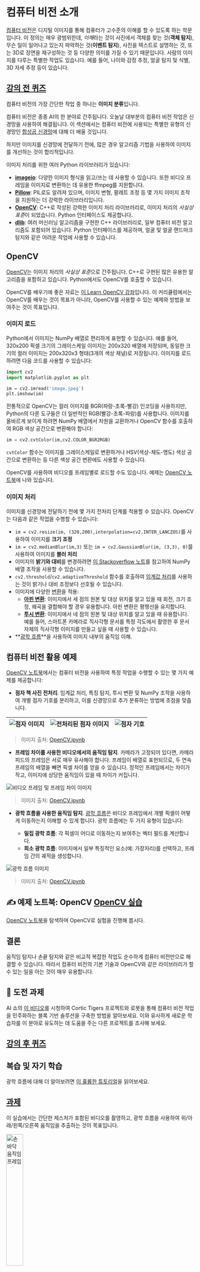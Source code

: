 <!--
CO_OP_TRANSLATOR_METADATA:
{
  "original_hash": "feeca98225cb420afc89415f24f63d92",
  "translation_date": "2025-09-23T13:18:50+00:00",
  "source_file": "lessons/4-ComputerVision/06-IntroCV/README.md",
  "language_code": "ko"
}
-->
# 컴퓨터 비전 소개

[컴퓨터 비전](https://wikipedia.org/wiki/Computer_vision)은 디지털 이미지를 통해 컴퓨터가 고수준의 이해를 할 수 있도록 하는 학문입니다. 이 정의는 매우 광범위한데, *이해*라는 것이 사진에서 객체를 찾는 것(**객체 탐지**), 무슨 일이 일어나고 있는지 파악하는 것(**이벤트 탐지**), 사진을 텍스트로 설명하는 것, 또는 3D로 장면을 재구성하는 것 등 다양한 의미를 가질 수 있기 때문입니다. 사람의 이미지를 다루는 특별한 작업도 있습니다. 예를 들어, 나이와 감정 추정, 얼굴 탐지 및 식별, 3D 자세 추정 등이 있습니다.

## [강의 전 퀴즈](https://ff-quizzes.netlify.app/en/ai/quiz/11)

컴퓨터 비전의 가장 간단한 작업 중 하나는 **이미지 분류**입니다.

컴퓨터 비전은 종종 AI의 한 분야로 간주됩니다. 오늘날 대부분의 컴퓨터 비전 작업은 신경망을 사용하여 해결됩니다. 이 섹션에서는 컴퓨터 비전에 사용되는 특별한 유형의 신경망인 [합성곱 신경망](../07-ConvNets/README.md)에 대해 더 배울 것입니다.

하지만 이미지를 신경망에 전달하기 전에, 많은 경우 알고리즘 기법을 사용하여 이미지를 개선하는 것이 합리적입니다.

이미지 처리를 위한 여러 Python 라이브러리가 있습니다:

* **[imageio](https://imageio.readthedocs.io/en/stable/)**: 다양한 이미지 형식을 읽고/쓰는 데 사용할 수 있습니다. 또한 비디오 프레임을 이미지로 변환하는 데 유용한 ffmpeg를 지원합니다.
* **[Pillow](https://pillow.readthedocs.io/en/stable/index.html)**: PIL로도 알려져 있으며, 이미지 변형, 팔레트 조정 등 몇 가지 이미지 조작을 지원하는 더 강력한 라이브러리입니다.
* **[OpenCV](https://opencv.org/)**: C++로 작성된 강력한 이미지 처리 라이브러리로, 이미지 처리의 *사실상 표준*이 되었습니다. Python 인터페이스도 제공합니다.
* **[dlib](http://dlib.net/)**: 여러 머신러닝 알고리즘을 구현한 C++ 라이브러리로, 일부 컴퓨터 비전 알고리즘도 포함되어 있습니다. Python 인터페이스를 제공하며, 얼굴 및 얼굴 랜드마크 탐지와 같은 어려운 작업에 사용할 수 있습니다.

## OpenCV

[OpenCV](https://opencv.org/)는 이미지 처리의 *사실상 표준*으로 간주됩니다. C++로 구현된 많은 유용한 알고리즘을 포함하고 있습니다. Python에서도 OpenCV를 호출할 수 있습니다.

OpenCV를 배우기에 좋은 자료는 [이 Learn OpenCV 강좌](https://learnopencv.com/getting-started-with-opencv/)입니다. 이 커리큘럼에서는 OpenCV를 배우는 것이 목표가 아니라, OpenCV를 사용할 수 있는 예제와 방법을 보여주는 것이 목표입니다.

### 이미지 로드

Python에서 이미지는 NumPy 배열로 편리하게 표현할 수 있습니다. 예를 들어, 320x200 픽셀 크기의 그레이스케일 이미지는 200x320 배열에 저장되며, 동일한 크기의 컬러 이미지는 200x320x3 형태(3개의 색상 채널)로 저장됩니다. 이미지를 로드하려면 다음 코드를 사용할 수 있습니다:

```python
import cv2
import matplotlib.pyplot as plt

im = cv2.imread('image.jpeg')
plt.imshow(im)
```

전통적으로 OpenCV는 컬러 이미지를 BGR(파랑-초록-빨강) 인코딩을 사용하지만, Python의 다른 도구들은 더 일반적인 RGB(빨강-초록-파랑)를 사용합니다. 이미지를 올바르게 보이게 하려면 NumPy 배열에서 차원을 교환하거나 OpenCV 함수를 호출하여 RGB 색상 공간으로 변환해야 합니다:

```python
im = cv2.cvtColor(im,cv2.COLOR_BGR2RGB)
```

`cvtColor` 함수는 이미지를 그레이스케일로 변환하거나 HSV(색상-채도-명도) 색상 공간으로 변환하는 등 다른 색상 공간 변환에도 사용할 수 있습니다.

OpenCV를 사용하여 비디오를 프레임별로 로드할 수도 있습니다. 예제는 [OpenCV 노트북](OpenCV.ipynb)에 나와 있습니다.

### 이미지 처리

이미지를 신경망에 전달하기 전에 몇 가지 전처리 단계를 적용할 수 있습니다. OpenCV는 다음과 같은 작업을 수행할 수 있습니다:

* `im = cv2.resize(im, (320,200),interpolation=cv2.INTER_LANCZOS)`를 사용하여 이미지를 **크기 조정**
* `im = cv2.medianBlur(im,3)` 또는 `im = cv2.GaussianBlur(im, (3,3), 0)`를 사용하여 이미지를 **블러 처리**
* 이미지의 **밝기와 대비**를 변경하려면 [이 Stackoverflow 노트](https://stackoverflow.com/questions/39308030/how-do-i-increase-the-contrast-of-an-image-in-python-opencv)를 참고하여 NumPy 배열 조작을 사용할 수 있습니다.
* `cv2.threshold`/`cv2.adaptiveThreshold` 함수를 호출하여 [임계값 처리](https://docs.opencv.org/4.x/d7/d4d/tutorial_py_thresholding.html)를 사용하는 것이 밝기나 대비 조정보다 선호될 수 있습니다.
* 이미지에 다양한 [변환](https://docs.opencv.org/4.5.5/da/d6e/tutorial_py_geometric_transformations.html)을 적용:
    - **[아핀 변환](https://docs.opencv.org/4.5.5/d4/d61/tutorial_warp_affine.html)**: 이미지에서 세 점의 원본 및 대상 위치를 알고 있을 때 회전, 크기 조정, 왜곡을 결합해야 할 경우 유용합니다. 아핀 변환은 평행선을 유지합니다.
    - **[투시 변환](https://medium.com/analytics-vidhya/opencv-perspective-transformation-9edffefb2143)**: 이미지에서 네 점의 원본 및 대상 위치를 알고 있을 때 유용합니다. 예를 들어, 스마트폰 카메라로 직사각형 문서를 특정 각도에서 촬영한 후 문서 자체의 직사각형 이미지를 만들고 싶을 때 사용할 수 있습니다.
* **[광학 흐름](https://docs.opencv.org/4.5.5/d4/dee/tutorial_optical_flow.html)**을 사용하여 이미지 내부의 움직임 이해.

## 컴퓨터 비전 활용 예제

[OpenCV 노트북](OpenCV.ipynb)에서는 컴퓨터 비전을 사용하여 특정 작업을 수행할 수 있는 몇 가지 예제를 제공합니다:

* **점자 책 사진 전처리**. 임계값 처리, 특징 탐지, 투시 변환 및 NumPy 조작을 사용하여 개별 점자 기호를 분리하고, 이를 신경망으로 추가 분류하는 방법에 초점을 맞춥니다.

![점자 이미지](../../../../../translated_images/braille.341962ff76b1bd7044409371d3de09ced5028132aef97344ea4b7468c1208126.ko.jpeg) | ![전처리된 점자 이미지](../../../../../translated_images/braille-result.46530fea020b03c76aac532d7d6eeef7f6fb35b55b1001cd21627907dabef3ed.ko.png) | ![점자 기호](../../../../../translated_images/braille-symbols.0159185ab69d533909dc4d7d26a1971b51401c6a80eb3a5584f250ea880af88b.ko.png)
----|-----|-----

> 이미지 출처: [OpenCV.ipynb](OpenCV.ipynb)

* **프레임 차이를 사용한 비디오에서의 움직임 탐지**. 카메라가 고정되어 있다면, 카메라 피드의 프레임은 서로 매우 유사해야 합니다. 프레임이 배열로 표현되므로, 두 연속 프레임의 배열을 빼면 픽셀 차이를 얻을 수 있습니다. 정적인 프레임에서는 차이가 작고, 이미지에 상당한 움직임이 있을 때 차이가 커집니다.

![비디오 프레임 및 프레임 차이 이미지](../../../../../translated_images/frame-difference.706f805491a0883c938e16447bf5eb2f7d69e812c7f743cbe7d7c7645168f81f.ko.png)

> 이미지 출처: [OpenCV.ipynb](OpenCV.ipynb)

* **광학 흐름을 사용한 움직임 탐지**. [광학 흐름](https://docs.opencv.org/3.4/d4/dee/tutorial_optical_flow.html)은 비디오 프레임에서 개별 픽셀이 어떻게 이동하는지 이해할 수 있게 합니다. 광학 흐름에는 두 가지 유형이 있습니다:

   - **밀집 광학 흐름**: 각 픽셀이 어디로 이동하는지 보여주는 벡터 필드를 계산합니다.
   - **희소 광학 흐름**: 이미지에서 일부 특징적인 요소(예: 가장자리)를 선택하고, 프레임 간의 궤적을 생성합니다.

![광학 흐름 이미지](../../../../../translated_images/optical.1f4a94464579a83a10784f3c07fe7228514714b96782edf50e70ccd59d2d8c4f.ko.png)

> 이미지 출처: [OpenCV.ipynb](OpenCV.ipynb)

## ✍️ 예제 노트북: OpenCV [OpenCV 실습](OpenCV.ipynb)

[OpenCV 노트북](OpenCV.ipynb)을 탐색하며 OpenCV로 실험을 진행해 봅시다.

## 결론

움직임 탐지나 손끝 탐지와 같은 비교적 복잡한 작업도 순수하게 컴퓨터 비전만으로 해결할 수 있습니다. 따라서 컴퓨터 비전의 기본 기술과 OpenCV와 같은 라이브러리가 할 수 있는 일을 아는 것이 매우 유용합니다.

## 🚀 도전 과제

AI 쇼의 [이 비디오](https://docs.microsoft.com/shows/ai-show/ai-show--2021-opencv-ai-competition--grand-prize-winners--cortic-tigers--episode-32?WT.mc_id=academic-77998-cacaste)를 시청하여 Cortic Tigers 프로젝트와 로봇을 통해 컴퓨터 비전 작업을 민주화하는 블록 기반 솔루션을 구축한 방법을 알아보세요. 이와 유사하게 새로운 학습자를 이 분야로 유도하는 데 도움을 주는 다른 프로젝트를 조사해 보세요.

## [강의 후 퀴즈](https://ff-quizzes.netlify.app/en/ai/quiz/12)

## 복습 및 자기 학습

광학 흐름에 대해 더 알아보려면 [이 훌륭한 튜토리얼](https://learnopencv.com/optical-flow-in-opencv/)을 읽어보세요.

## [과제](lab/README.md)

이 실습에서는 간단한 제스처가 포함된 비디오를 촬영하고, 광학 흐름을 사용하여 위/아래/왼쪽/오른쪽 움직임을 추출하는 것이 목표입니다.

<img src="images/palm-movement.png" width="30%" alt="손바닥 움직임 프레임"/>

---

